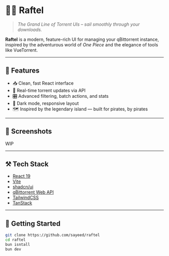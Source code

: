 # 🏴‍☠️ Raftel

> _The Grand Line of Torrent UIs – sail smoothly through your downloads._

**Raftel** is a modern, feature-rich UI for managing your qBittorrent instance, inspired by the adventurous world of
_One Piece_ and the elegance of tools like VueTorrent.

---

## 🚀 Features

- 📥 Clean, fast React interface
- 🧭 Real-time torrent updates via API
- 🎛️ Advanced filtering, batch actions, and stats
- 🌙 Dark mode, responsive layout
- 🗺️ Inspired by the legendary island — built for pirates, by pirates

---

## 📸 Screenshots

WIP

---

## ⚒️ Tech Stack

- [React 19](https://react.dev/)
- [Vite](https://vitejs.dev/)
- [shadcn/ui](https://ui.shadcn.com/)
- [qBittorrent Web API](https://github.com/qbittorrent/qBittorrent/wiki/Web-API-Documentation)
- [TailwindCSS](https://tailwindcss.com/)
- [TanStack](https://tanstack.com/)

---

## 🧭 Getting Started

```bash
git clone https://github.com/sayeed/raftel
cd raftel
bun isntall
bun dev
```
